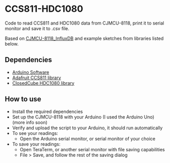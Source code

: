 # CCS811-HDC1080
Code to read CCS811 and HDC1080 data from CJMCU-8118, print it to serial monitor and save it to .csv file.

Based on [CJMCU-8118_InfluxDB](https://github.com/bfaliszek/CJMCU-8118_InfluxDB) and example sketches from libraries listed below.

## Dependencies
- [Arduino Software](https://www.arduino.cc/en/main/software)
- [Adafruit CCS811 library](https://github.com/adafruit/Adafruit_CCS811)
- [ClosedCube HDC1080 library](https://github.com/closedcube/ClosedCube_HDC1080_Arduino)

## How to use
- Install the required dependencies
- Set up the CJMCU-8118 with your Arduino (I used the Arduino Uno) (more info soon)
- Verify and upload the script to your Arduino, it should run automatically
- To see your readings:
  - Open the Arduino serial monitor, or serial monitor of your choice
- To save your readings:
  - Open TeraTerm, or another serial monitor with file saving capabilities
  - File > Save, and follow the rest of the saving dialog
